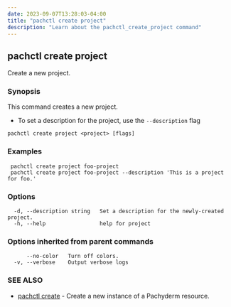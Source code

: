```yaml
---
date: 2023-09-07T13:28:03-04:00
title: "pachctl create project"
description: "Learn about the pachctl_create_project command"
---
```


## pachctl create project

Create a new project.

### Synopsis

This command creates a new project. 

- To set a description for the project, use the `--description` flag 


```
pachctl create project <project> [flags]
```

### Examples

```
 pachctl create project foo-project 
 pachctl create project foo-project --description 'This is a project for foo.' 

```

### Options

```
  -d, --description string   Set a description for the newly-created project.
  -h, --help                 help for project
```

### Options inherited from parent commands

```
      --no-color   Turn off colors.
  -v, --verbose    Output verbose logs
```

### SEE ALSO

* [pachctl create](../pachctl_create)	 - Create a new instance of a Pachyderm resource.

